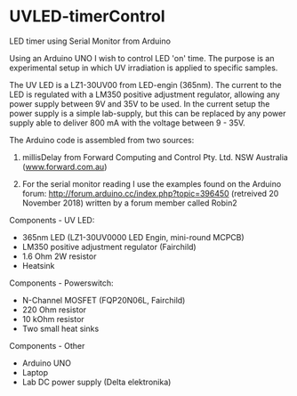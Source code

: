 # UVLED-timerControl
LED timer using Serial Monitor from Arduino

Using an Arduino UNO I wish to control LED 'on' time. The purpose is an experimental setup in which UV irradiation is applied to specific samples. 

The UV LED is a LZ1-30UV00 from LED-engin (365nm). The current to the LED is regulated with a LM350 positive adjustment regulator, allowing any power supply between 9V and 35V to be used. In the current setup the power supply is a simple lab-supply, but this can be replaced by any power supply able to deliver 800 mA with the voltage between 9 - 35V.

The Arduino code is assembled from two sources:
1. millisDelay from Forward Computing and Control Pty. Ltd. NSW Australia (www.forward.com.au)

2. For the serial monitor reading I use the examples found on the Arduino forum:
http://forum.arduino.cc/index.php?topic=396450 (retreived 20 November 2018) written by a forum member called Robin2

Components - UV LED:
- 365nm LED				(LZ1-30UV0000 LED Engin, mini-round MCPCB)
- LM350 positive adjustment regulator	(Fairchild)
- 1.6 Ohm 2W resistor
- Heatsink

Components - Powerswitch:
- N-Channel MOSFET			(FQP20N06L, Fairchild)
- 220 Ohm resistor
- 10 kOhm resistor
- Two small heat sinks

Components - Other
- Arduino UNO 
- Laptop
- Lab DC power supply 			(Delta elektronika)